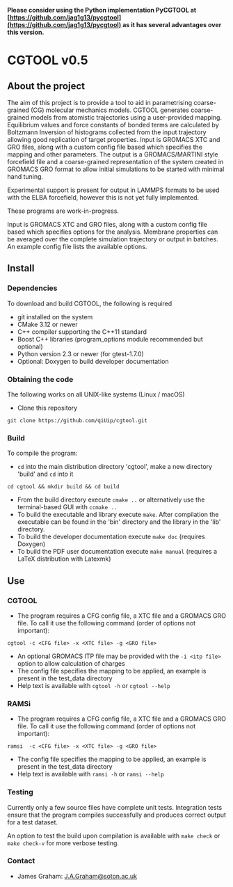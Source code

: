 
**Please consider using the Python implementation PyCGTOOL at [https://github.com/jag1g13/pycgtool](https://github.com/jag1g13/pycgtool) as it has several advantages over this version.**

# CGTOOL v0.5
## About the project
The aim of this project is to provide a tool to aid in parametrising coarse-grained (CG) molecular mechanics models.  CGTOOL generates coarse-grained models from atomistic trajectories using a user-provided mapping.  Equilibrium values and force constants of bonded terms are calculated by Boltzmann Inversion of histograms collected from the input trajectory allowing good replication of target properties.
Input is GROMACS XTC and GRO files, along with a custom config file based which specifies the mapping and other parameters.
The output is a GROMACS/MARTINI style forcefield file and a coarse-grained representation of the system created in GROMACS GRO format to allow initial simulations to be started with minimal hand tuning.

Experimental support is present for output in LAMMPS formats to be used with the ELBA forcefield, however this is not yet fully implemented.

These programs are work-in-progress.

Input is GROMACS XTC and GRO files, along with a custom config file based which specifies options for the analysis.  Membrane properties can be averaged over the complete simulation trajectory or output in batches.  An example config file lists the available options.

## Install
### Dependencies
To download and build CGTOOL, the following is required
* git installed on the system
* CMake 3.12 or newer
* C++ compiler supporting the C++11 standard
* Boost C++ libraries (program\_options module recommended but optional)
* Python version 2.3 or newer (for gtest-1.7.0)
* Optional: Doxygen to build developer documentation

### Obtaining the code
The following works on all UNIX-like systems (Linux / macOS) 
* Clone this repository
```
git clone https://github.com/qiUip/cgtool.git
```
### Build
To compile the program:
* `cd` into the main distribution directory 'cgtool', make a new directory 'build' and `cd` into it
```
cd cgtool && mkdir build && cd build
```
* From the build directory execute `cmake ..` or alternatively use the terminal-based GUI with `ccmake ..`
* To build the executable and library execute `make`.  After compilation the executable can be found in the 'bin' directory and the library in the 'lib' directory.
* To build the developer documentation execute `make doc` (requires Doxygen)
* To build the PDF user documentation execute `make manual` (requires a LaTeX distribution with Latexmk)

## Use
### CGTOOL
* The program requires a CFG config file, a XTC file and a GROMACS GRO file. To call it use the following command (order of options not important):
```
cgtool -c <CFG file> -x <XTC file> -g <GRO file>
```
* An optional GROMACS ITP file may be provided with the `-i <itp file>` option to allow calculation of charges
* The config file specifies the mapping to be applied, an example is present in the test\_data directory
* Help text is available with `cgtool -h` or `cgtool --help`

### RAMSi
* The program requires a CFG config file, a XTC file and a GROMACS GRO file. To call it use the following command (order of options not important):
```
ramsi  -c <CFG file> -x <XTC file> -g <GRO file>
```
* The config file specifies the mapping to be applied, an example is present in the test\_data directory
* Help text is available with `ramsi -h` or `ramsi --help`

### Testing
Currently only a few source files have complete unit tests.  Integration tests ensure that the program compiles successfully and produces correct output for a test dataset.

An option to test the build upon compilation is available with `make check` or `make check-v` for more verbose testing.

### Contact
* James Graham: <J.A.Graham@soton.ac.uk>
  
